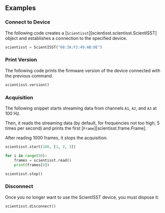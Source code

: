 ## Examples

### Connect to Device

The following code creates a [`Scientisst`][scientisst.scientisst.ScientISST] object and establishes a connection to the specified device.

```python
scientisst = ScientISST("08:3A:F2:49:AB:DE")
```

### Print Version

The following code prints the firmware version of the device connected with the previous command.

```python
scientisst.version()
```

### Acquisition

The following snippet starts streaming data from channels `A1`, `A2`, and `A3` at 100 Hz.

Then, it reads the streaming data (by default, for frequencies not too high, 5 times per second) and prints the first [`Frame`][scientisst.frame.Frame].

After reading 1000 frames, it stops the acquisition.

```python
scientisst.start(100, [1, 2, 3])

for i in range(50):
    frames = scientisst.read()
    print(frames[0])

scientisst.stop()
```

### Disconnect

Once you no longer want to use the ScientISST device, you must dispose it:

```python
scientisst.disconnect()
```
